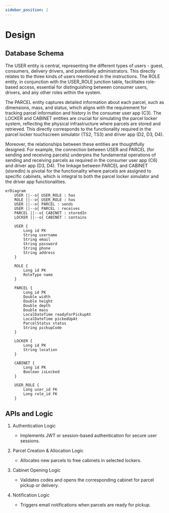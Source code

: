 ```yaml
---
sidebar_position: 2
---
```


# Design

## Database Schema

The USER entity is central, representing the different types of users - guest, consumers, delivery drivers, and
potentially administrators. This directly relates to the three kinds of users mentioned in the instructions.
The ROLE entity, in conjunction with the USER_ROLE junction table, facilitates role-based access, essential
for distinguishing between consumer users, drivers, and any other roles within the system.

The PARCEL entity captures detailed information about each parcel, such as dimensions, mass, and status, which
aligns with the requirement for tracking parcel information and history in the consumer user app (C3). The LOCKER
and CABINET entities are crucial for simulating the parcel locker system, reflecting the physical infrastructure
where parcels are stored and retrieved. This directly corresponds to the functionality required in the parcel
locker touchscreen simulator (TS2, TS3) and driver app (D2, D3, D4).

Moreover, the relationships between these entities are thoughtfully designed. For example, the connection between
USER and PARCEL (for sending and receiving parcels) underpins the fundamental operations of sending and receiving
parcels as required in the consumer user app (C6) and driver app (D3, D4). The linkage between PARCEL and CABINET
(storedIn) is pivotal for the functionality where parcels are assigned to specific cabinets, which is integral to
both the parcel locker simulator and the driver app functionalities.

```mermaid
erDiagram
    USER ||--o{ USER_ROLE : has
    ROLE ||--o{ USER_ROLE : has
    USER ||--o{ PARCEL : sends
    USER ||--o{ PARCEL : receives
    PARCEL ||--o{ CABINET : storedIn
    LOCKER ||--o{ CABINET : contains

    USER {
        Long id PK
        String username
        String email
        String password
        String phone
        String address
    }

    ROLE {
        Long id PK
        RoleType name
    }

    PARCEL {
        Long id PK
        Double width
        Double height
        Double depth
        Double mass
        LocalDateTime readyForPickupAt
        LocalDateTime pickedUpAt
        ParcelStatus status
        String pickupCode
    }

    LOCKER {
        Long id PK
        String location
    }

    CABINET {
        Long id PK
        Boolean isLocked
    }

    USER_ROLE {
        Long user_id FK
        Long role_id FK
    }
```

## APIs and Logic

1. Authentication Logic
   * Implements JWT or session-based authentication for secure user sessions.

2. Parcel Creation & Allocation Logic
   * Allocates new parcels to free cabinets in selected lockers.

3. Cabinet Opening Logic
   * Validates codes and opens the corresponding cabinet for parcel pickup or delivery.

4. Notification Logic
   * Triggers email notifications when parcels are ready for pickup.

